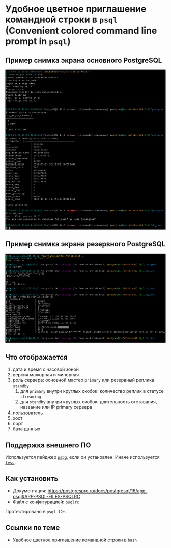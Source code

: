 # Удобное цветное приглашение командной строки в `psql` (Convenient colored command line prompt in `psql`)

## Пример снимка экрана основного PostgreSQL

![psqlrc primary](psqlrc.primary.png)

## Пример снимка экрана резервного PostgreSQL

![psqlrc standby](psqlrc.standby.png)

## Что отображается

1. дата и время с часовой зоной
1. версия мажорная и минорная
1. роль сервера: основной мастер `primary` или резервный реплика `standby`
   1. для `primary` внутри круглых скобок: количество реплик в статусе `streaming`
   1. для `standby` внутри круглых скобок: длительность отставания, название или IP primary сервера
1. пользователь
1. хост
1. порт
1. база данных

## Поддержка внешнего ПО

Используется пейджер [`pspg`](https://github.com/okbob/pspg), если он установлен. Иначе используется [`less`](https://en.wikipedia.org/wiki/Less_(Unix)).

## Как установить

* Документация: https://postgrespro.ru/docs/postgresql/16/app-psql#APP-PSQL-FILES-PSQLRC
* Файл с конфигурацией: [`psqlrc`](psqlrc)

Протестировано в `psql 12+`.

## Ссылки по теме

* [Удобное цветное приглашение командной строки в `bash`](../bashrc)
